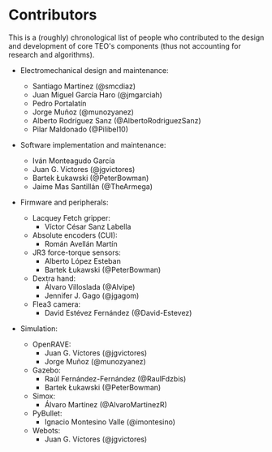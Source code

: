 # Contributors

This is a (roughly) chronological list of people who contributed to the design and development of core TEO's components (thus not accounting for research and algorithms).

- Electromechanical design and maintenance:
    - Santiago Martínez (@smcdiaz)
    - Juan Miguel García Haro (@jmgarciah)
    - Pedro Portalatín
    - Jorge Muñoz (@munozyanez)
    - Alberto Rodríguez Sanz (@AlbertoRodriguezSanz)
    - Pilar Maldonado (@Pilibel10)

- Software implementation and maintenance:
    - Iván Monteagudo García
    - Juan G. Víctores (@jgvictores)
    - Bartek Łukawski (@PeterBowman)
    - Jaime Mas Santillán (@TheArmega)

- Firmware and peripherals:
    - Lacquey Fetch gripper:
        - Víctor César Sanz Labella
    - Absolute encoders (CUI):
        - Román Avellán Martín
    - JR3 force-torque sensors:
        - Alberto López Esteban
        - Bartek Łukawski (@PeterBowman)
    - Dextra hand:
        - Álvaro Villoslada (@Alvipe)
        - Jennifer J. Gago (@jgagom)
    - Flea3 camera:
        - David Estévez Fernández (@David-Estevez)

- Simulation:
    - OpenRAVE:
        - Juan G. Víctores (@jgvictores)
        - Jorge Muñoz (@munozyanez)
    - Gazebo:
        - Raúl Fernández-Fernández (@RaulFdzbis)
        - Bartek Łukawski (@PeterBowman)
    - Simox:
        - Álvaro Martínez (@AlvaroMartinezR)
    - PyBullet:
        - Ignacio Montesino Valle (@imontesino)
    - Webots:
        - Juan G. Víctores (@jgvictores)
